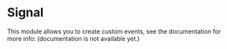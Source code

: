 # Signal

This module allows you to create custom events, see the documentation for more info: (documentation is not available yet.)
